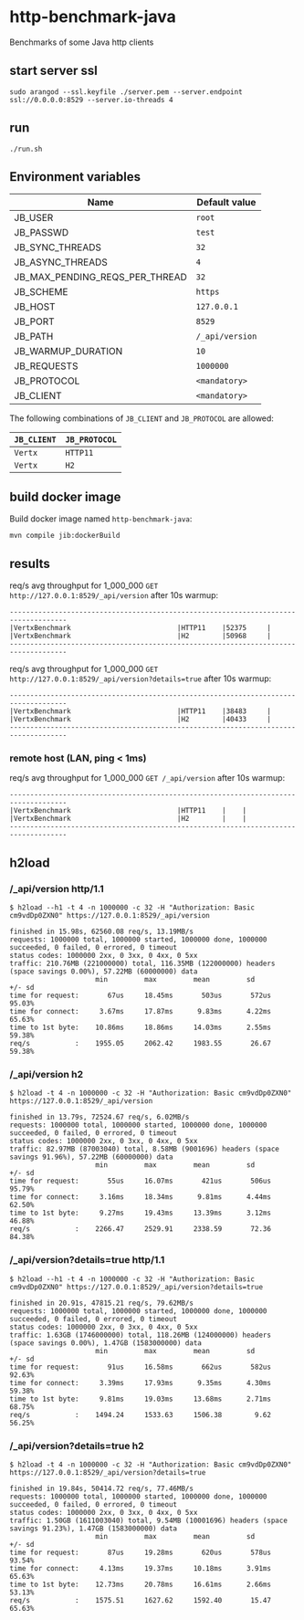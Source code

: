 # http-benchmark-java
Benchmarks of some Java http clients

## start server ssl

```shell
sudo arangod --ssl.keyfile ./server.pem --server.endpoint ssl://0.0.0.0:8529 --server.io-threads 4
```

## run

```shell
./run.sh
```

## Environment variables

| Name                            | Default value   |
|---------------------------------|-----------------|
| JB_USER                         | `root`          |
| JB_PASSWD                       | `test`          |
| JB_SYNC_THREADS                 | `32`            |
| JB_ASYNC_THREADS                | `4`             |
| JB_MAX_PENDING_REQS_PER_THREAD  | `32`            |
| JB_SCHEME                       | `https`         |
| JB_HOST                         | `127.0.0.1`     |
| JB_PORT                         | `8529`          |
| JB_PATH                         | `/_api/version` |
| JB_WARMUP_DURATION              | `10`            |
| JB_REQUESTS                     | `1000000`       |
| JB_PROTOCOL                     | `<mandatory>`   |
| JB_CLIENT                       | `<mandatory>`   |


The following combinations of `JB_CLIENT` and `JB_PROTOCOL` are allowed:

| `JB_CLIENT`        | `JB_PROTOCOL` | 
|--------------------|---------------|
| `Vertx`            | `HTTP11`      |
| `Vertx`            | `H2`          |


## build docker image

Build docker image named `http-benchmark-java`:

```shell
mvn compile jib:dockerBuild
```


## results

req/s avg throughput for 1_000_000 `GET http://127.0.0.1:8529/_api/version` after 10s warmup:

```text
------------------------------------------------------------------------------------
|VertxBenchmark                          |HTTP11    |52375     |
|VertxBenchmark                          |H2        |50968     |
------------------------------------------------------------------------------------
```

req/s avg throughput for 1_000_000 `GET http://127.0.0.1:8529/_api/version?details=true` after 10s warmup:

```text
------------------------------------------------------------------------------------
|VertxBenchmark                          |HTTP11    |38483     |
|VertxBenchmark                          |H2        |40433     |
------------------------------------------------------------------------------------
```

### remote host (LAN, ping < 1ms)

req/s avg throughput for 1_000_000 `GET /_api/version` after 10s warmup:

```text
------------------------------------------------------------------------------------
|VertxBenchmark                          |HTTP11    |    |
|VertxBenchmark                          |H2        |    |
------------------------------------------------------------------------------------
```


## h2load

### /_api/version http/1.1
```text
$ h2load --h1 -t 4 -n 1000000 -c 32 -H "Authorization: Basic cm9vdDp0ZXN0" https://127.0.0.1:8529/_api/version          

finished in 15.98s, 62560.08 req/s, 13.19MB/s
requests: 1000000 total, 1000000 started, 1000000 done, 1000000 succeeded, 0 failed, 0 errored, 0 timeout
status codes: 1000000 2xx, 0 3xx, 0 4xx, 0 5xx
traffic: 210.76MB (221000000) total, 116.35MB (122000000) headers (space savings 0.00%), 57.22MB (60000000) data
                     min         max         mean         sd        +/- sd
time for request:       67us     18.45ms       503us       572us    95.03%
time for connect:     3.67ms     17.87ms      9.83ms      4.22ms    65.63%
time to 1st byte:    10.86ms     18.86ms     14.03ms      2.55ms    59.38%
req/s           :    1955.05     2062.42     1983.55       26.67    59.38%
```

### /_api/version h2
```text
$ h2load -t 4 -n 1000000 -c 32 -H "Authorization: Basic cm9vdDp0ZXN0" https://127.0.0.1:8529/_api/version

finished in 13.79s, 72524.67 req/s, 6.02MB/s
requests: 1000000 total, 1000000 started, 1000000 done, 1000000 succeeded, 0 failed, 0 errored, 0 timeout
status codes: 1000000 2xx, 0 3xx, 0 4xx, 0 5xx
traffic: 82.97MB (87003040) total, 8.58MB (9001696) headers (space savings 91.96%), 57.22MB (60000000) data
                     min         max         mean         sd        +/- sd
time for request:       55us     16.07ms       421us       506us    95.79%
time for connect:     3.16ms     18.34ms      9.81ms      4.44ms    62.50%
time to 1st byte:     9.27ms     19.43ms     13.39ms      3.12ms    46.88%
req/s           :    2266.47     2529.91     2338.59       72.36    84.38%
```

### /_api/version?details=true http/1.1
```text
$ h2load --h1 -t 4 -n 1000000 -c 32 -H "Authorization: Basic cm9vdDp0ZXN0" https://127.0.0.1:8529/_api/version?details=true

finished in 20.91s, 47815.21 req/s, 79.62MB/s
requests: 1000000 total, 1000000 started, 1000000 done, 1000000 succeeded, 0 failed, 0 errored, 0 timeout
status codes: 1000000 2xx, 0 3xx, 0 4xx, 0 5xx
traffic: 1.63GB (1746000000) total, 118.26MB (124000000) headers (space savings 0.00%), 1.47GB (1583000000) data
                     min         max         mean         sd        +/- sd
time for request:       91us     16.58ms       662us       582us    92.63%
time for connect:     3.39ms     17.93ms      9.35ms      4.30ms    59.38%
time to 1st byte:     9.81ms     19.03ms     13.68ms      2.71ms    68.75%
req/s           :    1494.24     1533.63     1506.38        9.62    56.25%
```

### /_api/version?details=true h2

```text
$ h2load -t 4 -n 1000000 -c 32 -H "Authorization: Basic cm9vdDp0ZXN0" https://127.0.0.1:8529/_api/version?details=true

finished in 19.84s, 50414.72 req/s, 77.46MB/s
requests: 1000000 total, 1000000 started, 1000000 done, 1000000 succeeded, 0 failed, 0 errored, 0 timeout
status codes: 1000000 2xx, 0 3xx, 0 4xx, 0 5xx
traffic: 1.50GB (1611003040) total, 9.54MB (10001696) headers (space savings 91.23%), 1.47GB (1583000000) data
                     min         max         mean         sd        +/- sd
time for request:       87us     19.28ms       620us       578us    93.54%
time for connect:     4.13ms     19.37ms     10.18ms      3.91ms    65.63%
time to 1st byte:    12.73ms     20.78ms     16.61ms      2.66ms    53.13%
req/s           :    1575.51     1627.62     1592.40       15.47    65.63%
```